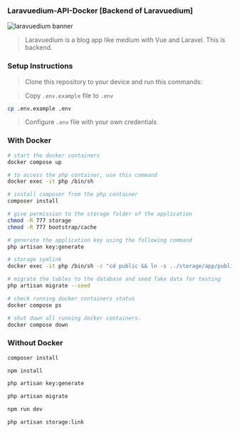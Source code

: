 ### Laravuedium-API-Docker [Backend of Laravuedium]

![laravuedium banner](public/images/laravudium.jpg)

> Laravuedium is a blog app like medium with Vue and Laravel. This is backend.

### Setup Instructions

> Clone this repository to your device and run this commands:

> Copy `.env.example` file to `.env`

```sh
cp .env.example .env
```

> Configure `.env` file with your own credentials

### With Docker
```sh
# start the docker containers
docker compose up

# to access the php container, use this command
docker exec -it php /bin/sh

# install composer from the php container
composer install

# give permission to the storage folder of the application
chmod -R 777 storage
chmod -R 777 bootstrap/cache

# generate the application key using the following command
php artisan key:generate

# storage symlink
docker exec -it php /bin/sh -c "cd public && ln -s ../storage/app/public storage"

# migrate the tables to the database and seed fake data for testing
php artisan migrate --seed

# check running docker containers status
docker compose ps

# shut down all running docker containers.
docker compose down
```

### Without Docker
```sh
composer install

npm install

php artisan key:generate

php artisan migrate

npm run dev

php artisan storage:link
```